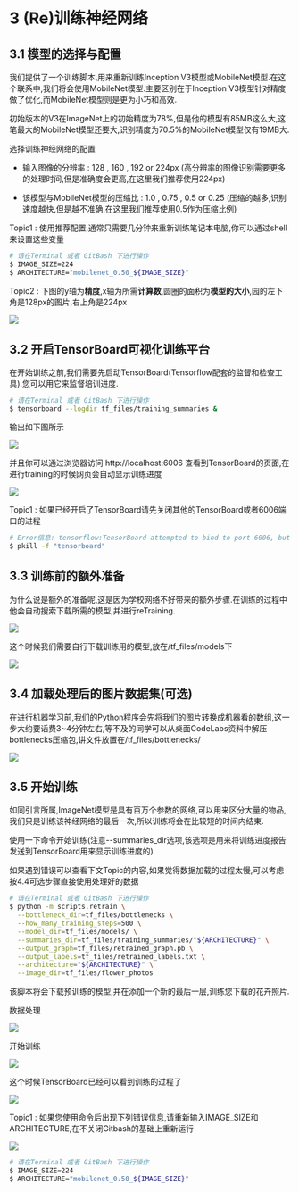 # 3 (Re)训练神经网络

## 3.1 模型的选择与配置

我们提供了一个训练脚本,用来重新训练Inception V3模型或MobileNet模型.在这个联系中,我们将会使用MobileNet模型.主要区别在于Inception V3模型针对精度做了优化,而MobileNet模型则是更为小巧和高效.

初始版本的V3在ImageNet上的初始精度为78%,但是他的模型有85MB这么大,这笔最大的MobileNet模型还要大,识别精度为70.5%的MobileNet模型仅有19MB大.

选择训练神经网络的配置

- 输入图像的分辨率 : 128 , 160 , 192 or 224px (高分辨率的图像识别需要更多的处理时间,但是准确度会更高,在这里我们推荐使用224px)

- 该模型与MobileNet模型的压缩比 : 1.0 , 0.75 , 0.5 or 0.25 (压缩的越多,识别速度越快,但是越不准确,在这里我们推荐使用0.5作为压缩比例)

Topic1 : 使用推荐配置,通常只需要几分钟来重新训练笔记本电脑,你可以通过shell来设置这些变量

```bash
# 请在Terminal 或者 GitBash 下进行操作
$ IMAGE_SIZE=224
$ ARCHITECTURE="mobilenet_0.50_${IMAGE_SIZE}"
```

Topic2 : 下图的y轴为**精度**,x轴为所需**计算数**,圆圈的面积为**模型的大小**,园的左下角是128px的图片,右上角是224px

![](http://ox0sjjwt5.bkt.clouddn.com/17-10-20/35059624.jpg)

## 3.2 开启TensorBoard可视化训练平台

在开始训练之前,我们需要先启动TensorBoard(Tensorflow配套的监督和检查工具).您可以用它来监督培训进度.

```bash
# 请在Terminal 或者 GitBash 下进行操作
$ tensorboard --logdir tf_files/training_summaries &
```

输出如下图所示

![](http://ox0sjjwt5.bkt.clouddn.com/17-10-25/76176260.jpg)

并且你可以通过浏览器访问 http://localhost:6006 查看到TensorBoard的页面,在进行training的时候网页会自动显示训练进度

![](http://ox0sjjwt5.bkt.clouddn.com/17-10-25/77143530.jpg)



Topic1 : 如果已经开启了TensorBoard请先关闭其他的TensorBoard或者6006端口的进程

```bash
# Error信息: tensorflow:TensorBoard attempted to bind to port 6006, but it was already in use
$ pkill -f "tensorboard"
```

## 3.3 训练前的额外准备

为什么说是额外的准备呢,这是因为学校网络不好带来的额外步骤.在训练的过程中他会自动搜索下载所需的模型,并进行reTraining.

![](http://ox0sjjwt5.bkt.clouddn.com/17-10-25/63738526.jpg)

这个时候我们需要自行下载训练用的模型,放在/tf_files/models下

![](http://ox0sjjwt5.bkt.clouddn.com/17-10-25/20745447.jpg)

## 3.4 加载处理后的图片数据集(可选)

在进行机器学习前,我们的Python程序会先将我们的图片转换成机器看的数组,这一步大约要话费3~4分钟左右,等不及的同学可以从桌面CodeLabs资料中解压bottlenecks压缩包,讲文件放置在/tf_files/bottlenecks/

![](http://ox0sjjwt5.bkt.clouddn.com/17-10-25/91081799.jpg)

## 3.5 开始训练

如同引言所属,ImageNet模型是具有百万个参数的网络,可以用来区分大量的物品,我们只是训练该神经网络的最后一次,所以训练将会在比较短的时间内结束.

使用一下命令开始训练(注意--summaries_dir选项,该选项是用来将训练进度报告发送到TensorBoard用来显示训练进度的)

如果遇到错误可以查看下文Topic的内容,如果觉得数据加载的过程太慢,可以考虑按4.4可选步骤直接使用处理好的数据

```bash
# 请在Terminal 或者 GitBash 下进行操作
$ python -m scripts.retrain \
  --bottleneck_dir=tf_files/bottlenecks \
  --how_many_training_steps=500 \
  --model_dir=tf_files/models/ \
  --summaries_dir=tf_files/training_summaries/"${ARCHITECTURE}" \
  --output_graph=tf_files/retrained_graph.pb \
  --output_labels=tf_files/retrained_labels.txt \
  --architecture="${ARCHITECTURE}" \
  --image_dir=tf_files/flower_photos
```

该脚本将会下载预训练的模型,并在添加一个新的最后一层,训练您下载的花卉照片.

数据处理

![](http://ox0sjjwt5.bkt.clouddn.com/17-10-25/75367974.jpg)

开始训练

![](http://ox0sjjwt5.bkt.clouddn.com/17-10-25/11049357.jpg)

这个时候TensorBoard已经可以看到训练的过程了

![](http://ox0sjjwt5.bkt.clouddn.com/17-10-25/62969073.jpg)

Topic1 : 如果您使用命令后出现下列错误信息,请重新输入IMAGE_SIZE和ARCHITECTURE,在不关闭Gitbash的基础上重新运行

![](http://ox0sjjwt5.bkt.clouddn.com/17-10-25/33071831.jpg)

```bash
# 请在Terminal 或者 GitBash 下进行操作
$ IMAGE_SIZE=224
$ ARCHITECTURE="mobilenet_0.50_${IMAGE_SIZE}"
```